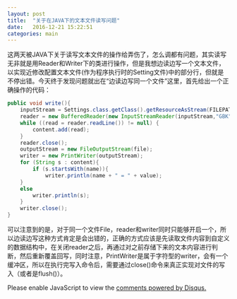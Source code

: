 ```yaml
---
layout: post
title:  "关于在JAVA下的文本文件读写问题"
date:   2016-12-21 15:22:51 
categories: main
---
```


这两天被JAVA下关于读写文本文件的操作给弄伤了，怎么调都有问题，其实读写无非就是用Reader和Writer下的类进行操作，但是我想边读边写一个文本文件，以实现近修改配置文本文件(作为程序执行时的Setting文件)中的部分行，但就是不停出错。今天终于发现问题就出在“边读边写同一个文件”这里，首先给出一个正确操作的代码：

```Java
public void write(){
	inputStream = Settings.class.getClass().getResourceAsStream(FILEPATH);
	reader = new BufferedReader(new InputStreamReader(inputStream,"GBK"));
	while ((read = reader.readLine()) != null) {
		content.add(read);
	}
	reader.close();
	outputStream = new FileOutputStream(file);
	writer = new PrintWriter(outputStream);
	for (String s : content){
		if (s.startsWith(name)){
			writer.println(name + " = " + value);
	}
	else
		writer.println(s);
	}
	writer.close();
}
```

可以注意到的是，对于同一个文件File，reader和writer同时只能够开启一个，所以边读边写这种方式肯定是会出错的，正确的方式应该是先读取文件内容到自定义的数据结构中，在关闭reader之后，再通过对之前存储下来的文本内容进行判断，然后重新覆盖回写，同时注意，PrintWriter是属于字符型的writer，会有一个缓冲区，所以在执行完写入命令后，需要通过close()命令来真正实现对文件的写入（或者是flush()）。




<div id="disqus_thread"></div>
<script>

/**
*  RECOMMENDED CONFIGURATION VARIABLES: EDIT AND UNCOMMENT THE SECTION BELOW TO INSERT DYNAMIC VALUES FROM YOUR PLATFORM OR CMS.
*  LEARN WHY DEFINING THESE VARIABLES IS IMPORTANT: https://disqus.com/admin/universalcode/#configuration-variables*/
/*
var disqus_config = function () {
this.page.url = PAGE_URL;  // Replace PAGE_URL with your page's canonical URL variable
this.page.identifier = PAGE_IDENTIFIER; // Replace PAGE_IDENTIFIER with your page's unique identifier variable
};
*/
(function() { // DON'T EDIT BELOW THIS LINE
var d = document, s = d.createElement('script');
s.src = 'https://nathendrake.disqus.com/embed.js';
s.setAttribute('data-timestamp', +new Date());
(d.head || d.body).appendChild(s);
})();
</script>
<noscript>Please enable JavaScript to view the <a href="https://disqus.com/?ref_noscript">comments powered by Disqus.</a></noscript>
